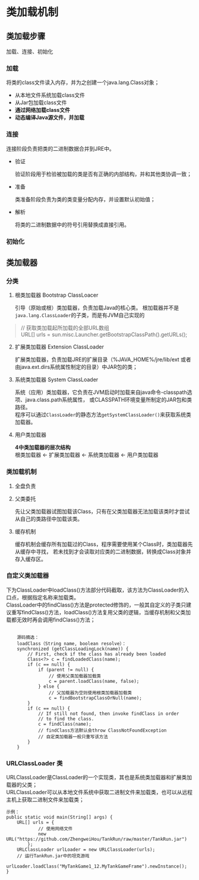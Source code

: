 # 类加载机制
## 类加载步骤
加载、连接、初始化

### 加载
将类的class文件读入内存，并为之创建一个java.lang.Class对象；

- 从本地文件系统加载class文件
- 从Jar包加载class文件
- **通过网络加载class文件**
- **动态编译Java源文件，并加载**

### 连接
连接阶段负责把类的二进制数据合并到JRE中。

- 验证

    验证阶段用于检验被加载的类是否有正确的内部结构，并和其他类协调一致；

- 准备

    类准备阶段负责为类的类变量分配内存，并设置默认初始值；

- 解析

    将类的二进制数据中的符号引用替换成直接引用。

### 初始化

## 类加载器
### 分类
1. 根类加载器 Bootstrap ClassLoacer

    引导（原始或根）类加载器，负责加载Java的核心类。
    根加载器并不是`java.lang.ClassLoader`的子类，而是有JVM自己实现的
> // 获取类加载起所加载的全部URL数组<br/>
> URL[] urls = sun.misc.Launcher.getBootstrapClassPath().getURLs();

2. 扩展类加载器 Extension ClassLoader 

    扩展类加载器，负责加载JRE的扩展目录（%JAVA_HOME%/jre/lib/ext
    或者由java.ext.dirs系统属性制定的目录）中JAR包的类；

3. 系统类加载器 System ClassLoader

    系统（应用）类加载器，它负责在JVM启动时加载来自java命令-classpath选项、java.class.path系统属性，
    或CLASSPATH环境变量所制定的JAR包和类路径。<br/>
    程序可以通过`ClassLoader`的静态方法`getSystemClassLoader()`来获取系统类加载器。

4. 用户类加载器

    **4中类加载器的层次结构**<br/>
    根类加载器 <- 扩展类加载器 <- 系统类加载器 <- 用户类加载器

 
### 类加载机制
1. 全盘负责
    
2. 父类委托
    
    先让父类加载器试图加载该Class，只有在父类加载器无法加载该类时才尝试从自己的类路径中加载该类。
    
3. 缓存机制

    缓存机制会缓存所有加载过的Class，程序需要使用某个Class时，类加载器先从缓存中寻找，
    若未找到才会读取对应类的二进制数据，转换成Class对象并存入缓存区。

### 自定义类加载器

下为ClassLoader中loadClass()方法部分代码截取，该方法为ClassLoader的入口点，根据指定名称来加载类。<br/>
ClassLoader中的findClass()方法是protected修饰的，一般其自定义的子类只建议重写findClass()方法，loadClass()方法复用父类的逻辑，当缓存机制和父类加载都无效时再会调用findClass()方法；


```

    源码摘选：
    loadClass（String name, boolean resolve）：
    synchronized (getClassLoadingLock(name)) {
        // First, check if the class has already been loaded
        Class<?> c = findLoadedClass(name);
        if (c == null) {
            if (parent != null) {
                // 使用父类加载器加载类
                c = parent.loadClass(name, false);
            } else {
                // 父加载器为空则使用根类加载器加载类
                c = findBootstrapClassOrNull(name);
        }
        if (c == null) {
            // If still not found, then invoke findClass in order
            // to find the class.
            c = findClass(name); 
            // findClass方法默认会throw ClassNotFoundException
            // 自定类加载器一般只重写该方法
        }
    }

```

### URLClassLoader 类

URLClassLoader是ClassLoader的一个实现类，其也是系统类加载器和扩展类加载器的父类；<br/>
URLClassLoader可以从本地文件系统中获取二进制文件来加载类，也可以从远程主机上获取二进制文件来加载类；

```
示例：
public static void main(String[] args) {
    URL[] urls = {
            // 使用网络文件
            new URL("https://github.com/ZhengweiHou/TankRun/raw/master/TankRun.jar")
        };
    URLClassLoader urlLoader = new URLClassLoader(urls);
    // 运行TankRun.jar中的坦克游戏
    urlLoader.loadClass("MyTankGame1_12.MyTankGameFrame").newInstance();
}
```




